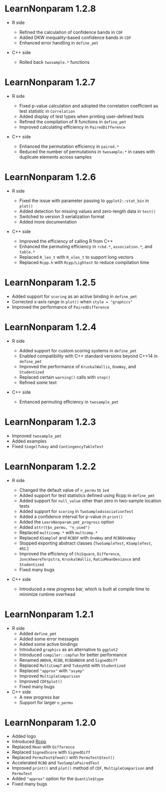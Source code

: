 # LearnNonparam 1.2.8

- R side
  - Refined the calculation of confidence bands in `CDF`
  - Added DKW inequality-based confidence bands in `CDF`
  - Enhanced error handling in `define_pmt`

- C++ side
  - Rolled back `twosample.*` functions

# LearnNonparam 1.2.7

- R side
  - Fixed p-value calculation and adopted the correlation coefficient as test statistic in `Correlation`
  - Added display of test types when printing user-defined tests
  - Refined the compilation of R functions in `define_pmt`
  - Improved calculating efficiency in `PairedDifference`

- C++ side
  - Enhanced the permutation efficiency in `paired.*`
  - Reduced the number of permutations in `twosample.*` in cases with duplicate elements across samples

# LearnNonparam 1.2.6

- R side
  - Fixed the issue with parameter passing to `ggplot2::stat_bin` in `plot()`
  - Added detection for missing values and zero-length data in `test()`
  - Switched to version 3 serialization format
  - Added more documentation

- C++ side
  - Improved the efficiency of calling R from C++
  - Enhanced the permuting efficiency in `rcbd.*`, `association.*`, and `table.*`
  - Replaced `R_len_t` with `R_xlen_t` to support long vectors
  - Replaced `Rcpp.h` with `Rcpp/Lightest` to reduce compilation time

# LearnNonparam 1.2.5

- Added support for `scoring` as an active binding in `define_pmt`
- Corrected x-axis range in `plot()` when `style = "graphics"`
- Improved the performance of `PairedDifference`

# LearnNonparam 1.2.4

- R side
  - Added support for custom scoring systems in `define_pmt`
  - Enabled compatibility with C++ standard versions beyond C++14 in `define_pmt`
  - Improved the performance of `KruskalWallis`, `OneWay`, and `Studentized`
  - Replaced certain `warning()` calls with `stop()`
  - Refined some text

- C++ side
  - Enhanced permuting efficiency in `twosample_pmt`

# LearnNonparam 1.2.3

- Improved `twosample_pmt`
- Added examples
- Fixed `SiegelTukey` and `ContingencyTableTest`

# LearnNonparam 1.2.2

- R side
  - Changed the default value of `n_permu` to `1e4`
  - Added support for test statistics defined using Rcpp in `define_pmt`
  - Added support for `null_value` other than zero in two-sample location tests
  - Added support for `scoring` in `TwoSampleAssociationTest`
  - Added a confidence interval for p-value in `print()`
  - Added the `LearnNonparam.pmt_progress` option
  - Added `attr(t$n_permu, "n_used")`
  - Replaced `multicomp.*` with `multcomp.*`
  - Replaced `KSampleF` and `RCBDF` with `OneWay` and `RCBDOneWay`
  - Stopped exporting abstract classes (`TwoSampleTest`, `KSampleTest`, etc.)
  - Improved the efficiency of `ChiSquare`, `Difference`, `JonckheereTerpstra`, `KruskalWallis`, `RatioMeanDeviance` and `Studentized`
  - Fixed many bugs

- C++ side
  - Introduced a new progress bar, which is built at compile time to minimize runtime overhead

# LearnNonparam 1.2.1

- R side
  - Added `define_pmt`
  - Added some error messages
  - Added some active bindings
  - Introduced `graphics` as an alternative to `ggplot2`
  - Introduced `compiler::cmpfun` for better performance
  - Renamed `ANOVA`, `RCBD`, `RCBDANOVA` and `SignedDiff`
  - Replaced `MultiCompT` and `TukeyHSD` with `Studentized`
  - Replaced `"approx"` with `"asymp"`
  - Improved `MultipleComparison`
  - Improved `CDF$plot()`
  - Fixed many bugs
- C++ side
  - A new progress bar
  - Support for larger `n_permu`

# LearnNonparam 1.2.0

- Added logo
- Introduced [Rcpp](https://CRAN.R-project.org/package=Rcpp)
- Replaced `Mean` with `Difference`
- Replaced `SignedScore` with `SignedDiff`
- Replaced `PermuTest$feed()` with `PermuTest$test()`
- Accelerated `RCBD` and `TwoSamplePairedTest`
- Improved `print()` and `plot()` method of `CDF`, `MultipleComparison` and `PermuTest`
- Added `"approx"` option for the `Quantile$type`
- Fixed many bugs
